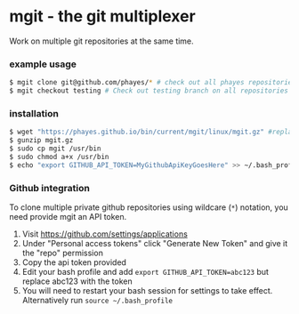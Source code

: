 # mgit - the git multiplexer

Work on multiple git repositories at the same time.

### example usage

```bash
$ mgit clone git@github.com/phayes/* # check out all phayes repositories
$ mgit checkout testing # Check out testing branch on all repositories
```

### installation

```bash
$ wget "https://phayes.github.io/bin/current/mgit/linux/mgit.gz" #replace `linux` with `mac` for MacOSX version.
$ gunzip mgit.gz
$ sudo cp mgit /usr/bin     
$ sudo chmod a+x /usr/bin
$ echo "export GITHUB_API_TOKEN=MyGithubApiKeyGoesHere" >> ~/.bash_profile && source ~/.bash_profile # for github integration
```

### Github integration

To clone multiple private github repositories using wildcare (`*`) notation, you need provide mgit an API token. 

1. Visit https://github.com/settings/applications
2. Under "Personal access tokens" click "Generate New Token" and give it the "repo" permission
3. Copy the api token provided
4. Edit your bash profile and add `export GITHUB_API_TOKEN=abc123` but replace abc123 with the token
5. You will need to restart your bash session for settings to take effect. Alternatively run `source ~/.bash_profile`
 
